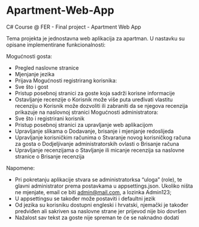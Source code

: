 # Apartment-Web-App
C# Course @ FER - Final project - Apartment Web App

Tema projekta je jednostavna web aplikacija za apartman. U nastavku su opisane implementirane funkcionalnosti:

Mogućnosti gosta:
  -	Pregled naslovne stranice
  -	Mjenjanje jezika
  -	Prijava
Mogućnosti registrirang korisnika:
  -	Sve što i gost
  -	Pristup posebnoj stranici za goste koja sadrži korisne informacije
  -	Ostavljanje recenzije
      o	Korisnik može više puta uređivati vlastitu recenziju
      o	Korisnik može dozvoliti ili zabraniti da se njegova recenzija prikazuje na naslovnoj stranici
Mogućnosti administratora:
  -	Sve što  i registrirani korisnik
  -	Pristup posebnoj stranici za upravljanje web aplikacijom
  -	Upravljanje slikama
      o	Dodavanje, brisanje i mjenjanje redoslijeda
  -	Upravljanje korisničkim računima
      o	Stvaranje novog korisničkog računa za gosta
      o	Dodjeljivanje administratorskih ovlasti
      o	Brisanje računa
  -	Upravljanje recenzijama
      o Stavljanje ili micanje recenzija sa naslovne stranice
      o	Brisanje recenzija

Napomene:
  -	Pri pokretanju aplikacije stvara se administratorksa “uloga” (role), te glavni administrator prema postavkama u appsettings.json. Ukoliko ništa ne mjenjate, email ce biti admin@mail.com, a lozinka Admin123;
  -	U appsettingsu se također može postaviti i defaultni jezik
  -	Od jezika su korisniku dostupni engleski i hrvatski, njemački je također predviđen ali sakriven sa naslovne strane jer prijevod nije bio dovršen
  -	Nažalost sav tekst za goste nije spreman te će se naknadno dodati


